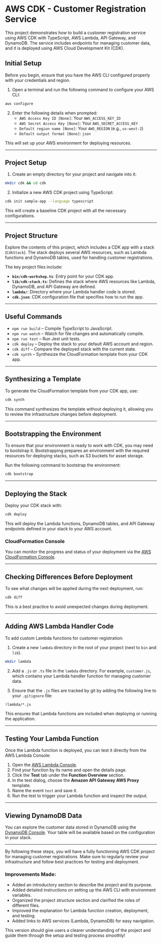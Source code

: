 
# AWS CDK - Customer Registration Service

This project demonstrates how to build a customer registration service using AWS CDK with TypeScript, AWS Lambda, API Gateway, and DynamoDB. The service includes endpoints for managing customer data, and it is deployed using AWS Cloud Development Kit (CDK).

## Initial Setup

Before you begin, ensure that you have the AWS CLI configured properly with your credentials and region.

1. Open a terminal and run the following command to configure your AWS CLI:

```bash
aws configure
```

2. Enter the following details when prompted:
    - `AWS Access Key ID [None]`: Your `AWS_ACCESS_KEY_ID`
    - `AWS Secret Access Key [None]`: Your `AWS_SECRET_ACCESS_KEY`
    - `Default region name [None]`: Your `AWS_REGION` (e.g., `us-west-2`)
    - `Default output format [None]`: `json`

This will set up your AWS environment for deploying resources.

---

## Project Setup

1. Create an empty directory for your project and navigate into it:

```bash
mkdir cdk && cd cdk
```

2. Initialize a new AWS CDK project using TypeScript:

```bash
cdk init sample-app --language typescript
```

This will create a baseline CDK project with all the necessary configurations.

---

## Project Structure

Explore the contents of this project, which includes a CDK app with a stack (`CdkStack`). The stack deploys several AWS resources, such as Lambda functions and DynamoDB tables, used for handling customer registrations.

The key project files include:

- **`bin/cdk-workshop.ts`**: Entry point for your CDK app.
- **`lib/cdk-stack.ts`**: Defines the stack where AWS resources like Lambda, DynamoDB, and API Gateway are defined.
- **`lambda/`**: Directory where your Lambda handler code is stored.
- **`cdk.json`**: CDK configuration file that specifies how to run the app.

---

## Useful Commands

- `npm run build` – Compile TypeScript to JavaScript.
- `npm run watch` – Watch for file changes and automatically compile.
- `npm run test` – Run Jest unit tests.
- `cdk deploy` – Deploy the stack to your default AWS account and region.
- `cdk diff` – Compare the deployed stack with the current state.
- `cdk synth` – Synthesize the CloudFormation template from your CDK app.

---

## Synthesizing a Template

To generate the CloudFormation template from your CDK app, use:

```bash
cdk synth
```

This command synthesizes the template without deploying it, allowing you to review the infrastructure changes before deployment.

---

## Bootstrapping the Environment

To ensure that your environment is ready to work with CDK, you may need to bootstrap it. Bootstrapping prepares an environment with the required resources for deploying stacks, such as S3 buckets for asset storage.

Run the following command to bootstrap the environment:

```bash
cdk bootstrap
```

---

## Deploying the Stack

Deploy your CDK stack with:

```bash
cdk deploy
```

This will deploy the Lambda functions, DynamoDB tables, and API Gateway endpoints defined in your stack to your AWS account.

### CloudFormation Console

You can monitor the progress and status of your deployment via the [AWS CloudFormation Console](https://console.aws.amazon.com/cloudformation/home).

---

## Checking Differences Before Deployment

To see what changes will be applied during the next deployment, run:

```bash
cdk diff
```

This is a best practice to avoid unexpected changes during deployment.

---

## Adding AWS Lambda Handler Code

To add custom Lambda functions for customer registration:

1. Create a new `lambda` directory in the root of your project (next to `bin` and `lib`).
   
```bash
mkdir lambda
```

2. Add a `.js` or `.ts` file in the `lambda` directory. For example, `customer.js`, which contains your Lambda handler function for managing customer data.

3. Ensure that the `.js` files are tracked by git by adding the following line to your `.gitignore` file:

```bash
!lambda/*.js
```

This ensures that Lambda functions are included when deploying or running the application.

---

## Testing Your Lambda Function

Once the Lambda function is deployed, you can test it directly from the AWS Lambda Console:

1. Open the [AWS Lambda Console](https://console.aws.amazon.com/lambda/home).
2. Find your function by its name and open the details page.
3. Click the **Test** tab under the **Function Overview** section.
4. In the test dialog, choose the **Amazon API Gateway AWS Proxy** template.
5. Name the event `test` and save it.
6. Run the test to trigger your Lambda function and inspect the output.

---

## Viewing DynamoDB Data

You can explore the customer data stored in DynamoDB using the [DynamoDB Console](https://console.aws.amazon.com/dynamodb/home). Your table will be available based on the configuration in your stack.

--- 

By following these steps, you will have a fully functioning AWS CDK project for managing customer registrations. Make sure to regularly review your infrastructure and follow best practices for testing and deployment.

### Improvements Made:
- Added an introductory section to describe the project and its purpose.
- Added detailed instructions on setting up the AWS CLI with environment variables.
- Organized the project structure section and clarified the roles of different files.
- Improved the explanation for Lambda function creation, deployment, and testing.
- Added links to AWS services (Lambda, DynamoDB) for easy navigation.

This version should give users a clearer understanding of the project and guide them through the setup and testing process smoothly!